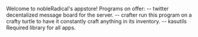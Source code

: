Welcome to nobleRadical's appstore! Programs on offer:
-- twitter
    decentalized message board for the server.
-- crafter
    run this program on a crafty turtle to have it constantly craft
    anything in its inventory. 
-- kasutils
    Required library for all apps.
